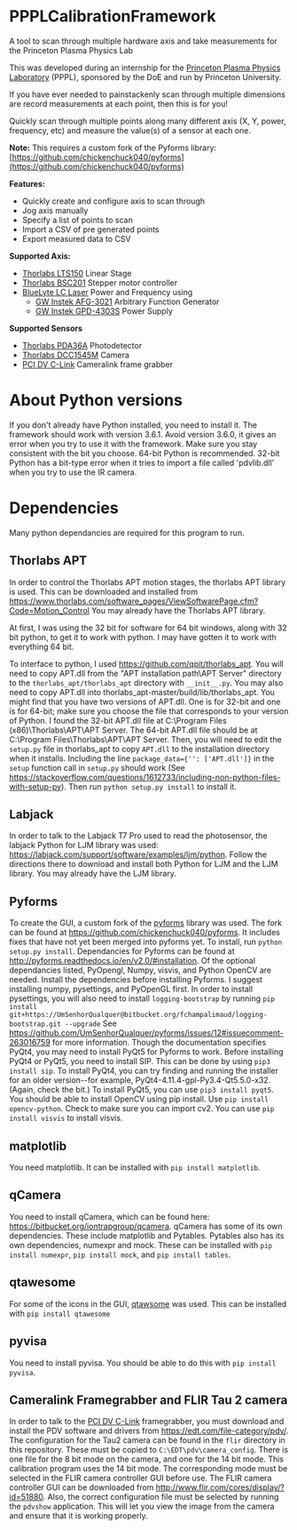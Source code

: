 # PPPLCalibrationFramework
A tool to scan through multiple hardware axis and take measurements for the Princeton Plasma Physics Lab

This was developed during an internship for the [Princeton Plasma Physics Laboratory](http://www.pppl.gov/) (PPPL), sponsored by the DoE and run by Princeton University.

If you have ever needed to painstackenly scan through multiple dimensions are record measurements at each point, then this is for you!

Quickly scan through multiple points along many different axis (X, Y, power, frequency, etc) and measure the value(s) of a sensor at each one.

**Note:** This requires a custom fork of the Pyforms library: [https://github.com/chickenchuck040/pyforms](https://github.com/chickenchuck040/pyforms)

**Features:**
 - Quickly create and configure axis to scan through
 - Jog axis manually
 - Specify a list of points to scan
 - Import a CSV of pre generated points
 - Export measured data to CSV
 
 **Supported Axis:**
 - [Thorlabs LTS150](https://www.thorlabs.com/newgrouppage9.cfm?objectgroup_id=3961&pn=LTS150#8110) Linear Stage
 - [Thorlabs BSC201](https://www.thorlabs.com/newgrouppage9.cfm?objectgroup_id=1704&pn=BSC201) Stepper motor controller
 - [BlueLyte LC Laser](http://www.global-lasertech.co.uk/wp-content/uploads/2014/04/BlueLyte_LC_Userguide_EN.pdf) Power and Frequency using
   - [GW Instek AFG-3021](http://www.gwinstek.com/en-global/products/Signal_Sources/Arbitrary_Function_Generators/AFG-303x) Arbitrary Function Generator
   - [GW Instek GPD-4303S](http://www.gwinstek.com/en-global/products/DC_Power_Supply/Programmable_Multiple_Channel_DC_Power_Supplies/GPD-Series) Power Supply

**Supported Sensors**
 - [Thorlabs PDA36A](https://www.thorlabs.com/newgrouppage9.cfm?objectgroup_id=3257&pn=PDA36A#10781) Photodetector
 - [Thorlabs DCC1545M](https://www.thorlabs.com/newgrouppage9.cfm?objectgroup_id=4024) Camera
 - [PCI DV C-Link](https://edt.com/product/pci-dv-c-link/) Cameralink frame grabber 
# About Python versions
If you don't already have Python installed, you need to install it. The framework should work with version 3.6.1. Avoid version 3.6.0, it gives an error when you try to use it with the framework. Make sure you stay consistent with the bit you choose. 64-bit Python is recommended. 32-bit Python has a bit-type error when it tries to import a file called 'pdvlib.dll' when you try to use the IR camera.
# Dependencies
Many python dependancies are required for this program to run.
## Thorlabs APT
 In order to control the Thorlabs APT motion stages, the thorlabs APT library is used.
 This can be downloaded and installed from https://www.thorlabs.com/software_pages/ViewSoftwarePage.cfm?Code=Motion_Control
 You may already have the Thorlabs APT library.
 
 At first, I was using the 32 bit for software for 64 bit windows, along with 32 bit python, to get it to work with python.
 I may have gotten it to work with everything 64 bit.
 
 To interface to python, I used https://github.com/qpit/thorlabs_apt. You will need to copy APT.dll from the "APT installation path\APT Server" directory to the `thorlabs_apt/thorlabs_apt` directory with `__init__.py`. You may also need to copy APT.dll into thorlabs_apt-master/build/lib/thorlabs_apt. You might find that you have two versions of APT.dll. One is for 32-bit and one is for 64-bit; make sure you choose the file that corresponds to your version of Python. I found the 32-bit APT.dll file at C:\Program Files (x86)\Thorlabs\APT\APT Server. The 64-bit APT.dll file should be at C:\Program Files\Thorlabs\APT\APT Server. Then, you will need to edit the `setup.py` file in thorlabs_apt to copy `APT.dll` to the installation directory when it installs. Including the line `package_data={'': ['APT.dll']}` in the `setup` function call in `setup.py` should work (See https://stackoverflow.com/questions/1612733/including-non-python-files-with-setup-py). Then run `python setup.py install` to install it.
 
## Labjack
 In order to talk to the Labjack T7 Pro used to read the photosensor, the labjack Python for LJM library was used: https://labjack.com/support/software/examples/ljm/python. Follow the directions there to download and install both Python for LJM and the LJM library. You may already have the LJM library.
 
## Pyforms
 To create the GUI, a custom fork of the [pyforms](https://github.com/UmSenhorQualquer/pyforms) library was used. The fork can be found at https://github.com/chickenchuck040/pyforms. It includes fixes that have not yet been merged into pyforms yet.
 To install, run `python setup.py install`.
 Dependancies for Pyforms can be found at http://pyforms.readthedocs.io/en/v2.0/#installation. Of the optional dependancies listed, PyOpengl, Numpy, visvis, and Python OpenCV are needed. Install the dependencies before installing Pyforms. I suggest installing numpy, pysettings, and PyOpenGL first.
 In order to install pysettings, you will also need to install `logging-bootstrap` by running 
 `pip install git+https://UmSenhorQualquer@bitbucket.org/fchampalimaud/logging-bootstrap.git --upgrade`
 See https://github.com/UmSenhorQualquer/pyforms/issues/12#issuecomment-263016759 for more information.
 Though the documentation specifies PyQt4, you may need to install PyQt5 for Pyforms to work. Before installing PyQt4 or PyQt5, you need to install SIP. This can be done by using `pip3 install sip`. To install PyQt4, you can try finding and running the installer for an older version--for example, PyQt4-4.11.4-gpl-Py3.4-Qt5.5.0-x32. (Again, check the bit.) To install PyQt5, you can use `pip3 install pyqt5`.
 You should be able to install OpenCV using pip install. Use `pip install opencv-python`. Check to make sure you can import cv2.
You can use `pip install visvis` to install visvis.
 
## matplotlib
You need matplotlib. It can be installed with `pip install matplotlib`.

## qCamera
You need to install qCamera, which can be found here: https://bitbucket.org/iontrapgroup/qcamera.
qCamera has some of its own dependencies. These include matplotlib and Pytables. Pytables also has its own dependencies, numexpr and mock. These can be installed with `pip install numexpr`, `pip install mock`, and `pip install tables`.
 
## qtawesome
 For some of the icons in the GUI, [qtawsome](https://github.com/spyder-ide/qtawesome) was used. This can be installed with
 `pip install qtawesome`

## pyvisa
You need to install pyvisa. You should be able to do this with `pip install pyvisa`.

## Cameralink Framegrabber and FLIR Tau 2 camera
 In order to talk to the [PCI DV C-Link](https://edt.com/product/pci-dv-c-link/) framegrabber, you must download and install the PDV software and drivers from https://edt.com/file-category/pdv/.
 The configuration for the Tau2 camera can be found in the `flir` directory in this repository. These must be copied to `C:\EDT\pdv\camera_config`. There is one file for the 8 bit mode on the camera, and one for the 14 bit mode. This calibration program uses the 14 bit mode. The corresponding mode must be selected in the FLIR camera controller GUI before use. The FLIR camera controller GUI can be downloaded from http://www.flir.com/cores/display/?id=51880.
 Also, the correct configuration file must be selected by running the `pdvshow` application. This will let you view the image from the camera and ensure that it is working properly.
 
 

